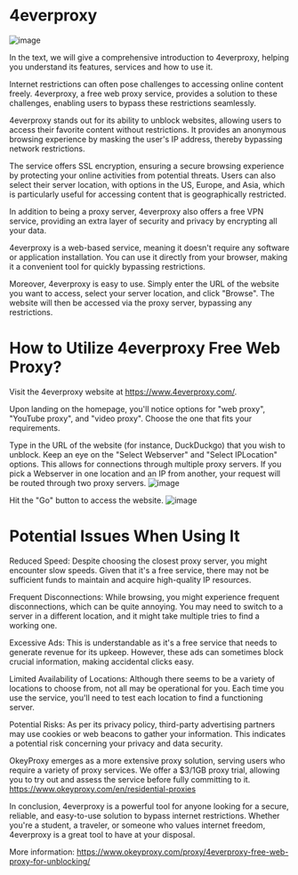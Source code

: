 # 4everproxy
![image](https://github.com/OkeyProxyCom/4everproxy/assets/150340973/8b1a9d3c-98eb-44c6-aaac-7f643ac9908d)

In the text, we will give a comprehensive introduction to 4everproxy, helping you understand its features, services and how to use it.

Internet restrictions can often pose challenges to accessing online content freely. 4everproxy, a free web proxy service, provides a solution to these challenges, enabling users to bypass these restrictions seamlessly.

4everproxy stands out for its ability to unblock websites, allowing users to access their favorite content without restrictions. It provides an anonymous browsing experience by masking the user's IP address, thereby bypassing network restrictions.

The service offers SSL encryption, ensuring a secure browsing experience by protecting your online activities from potential threats. Users can also select their server location, with options in the US, Europe, and Asia, which is particularly useful for accessing content that is geographically restricted.

In addition to being a proxy server, 4everproxy also offers a free VPN service, providing an extra layer of security and privacy by encrypting all your data.

4everproxy is a web-based service, meaning it doesn't require any software or application installation. You can use it directly from your browser, making it a convenient tool for quickly bypassing restrictions.

Moreover, 4everproxy is easy to use. Simply enter the URL of the website you want to access, select your server location, and click "Browse". The website will then be accessed via the proxy server, bypassing any restrictions.

# How to Utilize 4everproxy Free Web Proxy?

Visit the 4everproxy website at https://www.4everproxy.com/.

Upon landing on the homepage, you'll notice options for "web proxy", "YouTube proxy", and "video proxy". Choose the one that fits your requirements.

Type in the URL of the website (for instance, DuckDuckgo) that you wish to unblock. Keep an eye on the "Select Webserver" and "Select IPLocation" options. This allows for connections through multiple proxy servers. If you pick a Webserver in one location and an IP from another, your request will be routed through two proxy servers.
![image](https://github.com/OkeyProxyCom/4everproxy/assets/150340973/bc5c0ee6-efe5-4e2e-a3bf-0d09da0030dc)

Hit the "Go" button to access the website.
![image](https://github.com/OkeyProxyCom/4everproxy/assets/150340973/c4f2d6ee-9d89-4a83-bd9c-d4707af41188)


# Potential Issues When Using It

Reduced Speed: Despite choosing the closest proxy server, you might encounter slow speeds. Given that it's a free service, there may not be sufficient funds to maintain and acquire high-quality IP resources.

Frequent Disconnections: While browsing, you might experience frequent disconnections, which can be quite annoying. You may need to switch to a server in a different location, and it might take multiple tries to find a working one.

Excessive Ads: This is understandable as it's a free service that needs to generate revenue for its upkeep. However, these ads can sometimes block crucial information, making accidental clicks easy.

Limited Availability of Locations: Although there seems to be a variety of locations to choose from, not all may be operational for you. Each time you use the service, you'll need to test each location to find a functioning server.

Potential Risks: As per its privacy policy, third-party advertising partners may use cookies or web beacons to gather your information. This indicates a potential risk concerning your privacy and data security.

OkeyProxy emerges as a more extensive proxy solution, serving users who require a variety of proxy services. We offer a $3/1GB proxy trial, allowing you to try out and assess the service before fully committing to it.
https://www.okeyproxy.com/en/residential-proxies

In conclusion, 4everproxy is a powerful tool for anyone looking for a secure, reliable, and easy-to-use solution to bypass internet restrictions. Whether you're a student, a traveler, or someone who values internet freedom, 4everproxy is a great tool to have at your disposal.

More information: https://www.okeyproxy.com/proxy/4everproxy-free-web-proxy-for-unblocking/
